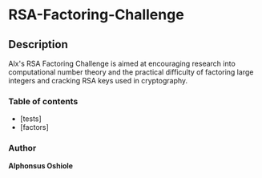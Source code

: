 # RSA-Factoring-Challenge
## Description
Alx's RSA Factoring Challenge is aimed at encouraging research into computational number theory and the practical difficulty of factoring large integers and cracking RSA keys used in cryptography.
### Table of contents
* [tests]
* [factors]


### Author
**Alphonsus Oshiole**
